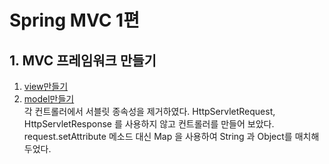 # Spring MVC 1편

## 1. MVC 프레임워크 만들기

  1. [view만들기](https://github.com/SpringSummerFallWinter/Spring/tree/main/springmvc1/youngho/build_MVC_Framework/addView)
  2. [model만들기](https://github.com/SpringSummerFallWinter/Spring/tree/main/springmvc1/youngho/build_MVC_Framework/addModel)   
   각 컨트롤러에서 서블릿 종속성을 제거하였다. HttpServletRequest, HttpServletResponse 를 사용하지 않고 컨트롤러를 만들어 보았다. 
  request.setAttribute 메소드 대신 Map 을 사용하여 String 과 Object를 매치해두었다. 
